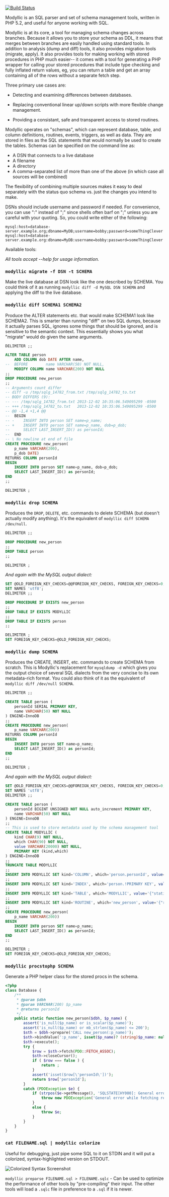 [![Build Status](https://travis-ci.org/OnlineBuddies/Modyllic.svg?branch=master)](https://travis-ci.org/OnlineBuddies/Modyllic)

Modyllic is an SQL parser and set of schema management tools, written in PHP
5.2, and useful for anyone working with SQL.

Modyllic is at its core, a tool for managing schema changes across branches.
Because it allows you to store your schema as DDL, it means that merges
between branches are easily handled using standard tools.  In addition to
analysis (dump and diff) tools, it also provides migration tools (migrate,
apply).  It also provides tools for making working with stored procedures in
PHP much easier-- it comes with a tool for generating a PHP wrapper for
calling your stored procedures that include type checking and fully inflated
return values, eg, you can return a table and get an array containing all of
the rows without a separate fetch step.

Three primary use cases are:

* Detecting and examining differences between databases.

* Replacing conventional linear up/down scripts with more flexible
  change management.

* Providing a consistant, safe and transparent access to stored routines.

Modyllic operates on "schemas", which can represent database, table, and
column definitions, routines, events, triggers, as well as data.  They are
stored in files as the SQL statements that would normally be used to create
the tables.  Schemas can be specified on the command line as:

* A DSN that connects to a live database
* A filename
* A directory
* A comma-separated list of more than one of the above (in which case
  all sources will be combined)

The flexibility of combining multiple sources makes it easy to deal
separately with the status quo schema vs. just the changes you intend
to make.

DSNs should include username and password if needed.  For convenience,
you can use ":" instead of ";" since shells often barf on ";" unless
you are careful with your quoting.  So, you could write either of the
following:

    mysql:host=database-server.example.org;dbname=MyDB;username=bobby;password=someThingClever
    mysql:host=database-server.example.org:dbname=MyDB:username=bobby:password=someThingClever

Available tools:

*All tools accept --help for usage information.*

### `modyllic migrate -f DSN -t SCHEMA`

Make the live database at DSN look like the one described by SCHEMA.  You
could think of it as running `modyllic diff -d MySQL DSN SCHEMA` and
applying the diff to the live database.

### `modyllic diff SCHEMA1 SCHEMA2`
Produce the ALTER statements etc. that would make SCHEMA1 look like SCHEMA2. 
This is smarter than running "diff" on two SQL dumps, because it actually
parses SQL, ignores some things that should be ignored, and is sensitive to
the semantic context.  This essentially shows you what "migrate" would do
given the same arguments.

````sql
DELIMITER ;;

ALTER TABLE person
    ADD COLUMN dob DATE AFTER name,
--  BEFORE        name VARCHAR(50) NOT NULL,
    MODIFY COLUMN name VARCHAR(200) NOT NULL
;;
DROP PROCEDURE new_person
;;
-- Arguments count differ
-- diff -u /tmp/sqlg_14782_from.txt /tmp/sqlg_14782_to.txt
-- BODY DIFFERS (9):
-- --- /tmp/sqlg_14782_from.txt 2013-12-02 10:35:06.549095299 -0500
-- +++ /tmp/sqlg_14782_to.txt   2013-12-02 10:35:06.549095299 -0500
-- @@ -1,4 +1,4 @@
--  BEGIN
-- -    INSERT INTO person SET name=p_name;
-- +    INSERT INTO person SET name=p_name, dob=p_dob;
--      SELECT LAST_INSERT_ID() as personId;
--  END
-- \ No newline at end of file
CREATE PROCEDURE new_person(
    p_name VARCHAR(200),
    p_dob DATE)
RETURNS COLUMN personId
BEGIN
    INSERT INTO person SET name=p_name, dob=p_dob;
    SELECT LAST_INSERT_ID() as personId;
END
;;

DELIMITER ;
````

### `modyllic drop SCHEMA`

Produces the `DROP`, `DELETE`, etc. commands to delete SCHEMA (but doesn't
actually modify anything).  It's the equivalent of `modyllic diff SCHEMA
/dev/null`.

````sql
DELIMITER ;;

DROP PROCEDURE new_person
;;
DROP TABLE person
;;

DELIMITER ;
````

*And again with the MySQL output dialect:*

````sql
SET @OLD_FOREIGN_KEY_CHECKS=@@FOREIGN_KEY_CHECKS, FOREIGN_KEY_CHECKS=0;
SET NAMES 'utf8';
DELIMITER ;;

DROP PROCEDURE IF EXISTS new_person
;;
DROP TABLE IF EXISTS MODYLLIC
;;
DROP TABLE IF EXISTS person
;;

DELIMITER ;
SET FOREIGN_KEY_CHECKS=@OLD_FOREIGN_KEY_CHECKS;
````

### `modyllic dump SCHEMA`
Produces the CREATE, INSERT, etc. commands to create SCHEMA from scratch. 
This is Modyllic's replacement for `mysqldump
-d` which gives you the output choice of several SQL dialects from the
very concise to its own metadata-rich format.  You could also think of
it as the equivalent of `modyllic diff /dev/null SCHEMA`.

````sql
DELIMITER ;;

CREATE TABLE person (
    personId SERIAL PRIMARY KEY,
    name VARCHAR(50) NOT NULL
) ENGINE=InnoDB
;;
CREATE PROCEDURE new_person(
    p_name VARCHAR(200))
RETURNS COLUMN personId
BEGIN
    INSERT INTO person SET name=p_name;
    SELECT LAST_INSERT_ID() as personId;
END
;;

DELIMITER ;
````

*And again with the MySQL output dialect:*

````sql
SET @OLD_FOREIGN_KEY_CHECKS=@@FOREIGN_KEY_CHECKS, FOREIGN_KEY_CHECKS=0;
SET NAMES 'utf8';
DELIMITER ;;

CREATE TABLE person (
    personId BIGINT UNSIGNED NOT NULL auto_increment PRIMARY KEY,
    name VARCHAR(50) NOT NULL
) ENGINE=InnoDB
;;
-- This is used to store metadata used by the schema management tool
CREATE TABLE MODYLLIC (
    kind CHAR(9) NOT NULL,
    which CHAR(90) NOT NULL,
    value VARCHAR(20000) NOT NULL,
    PRIMARY KEY (kind,which)
) ENGINE=InnoDB
;;
TRUNCATE TABLE MODYLLIC
;;
INSERT INTO MODYLLIC SET kind='COLUMN', which='person.personId', value='{"type":"SERIAL","unique":true}'
;;
INSERT INTO MODYLLIC SET kind='INDEX', which='person.!PRIMARY KEY', value='{"column_defined":true}'
;;
INSERT INTO MODYLLIC SET kind='TABLE', which='MODYLLIC', value='{"static":true}'
;;
INSERT INTO MODYLLIC SET kind='ROUTINE', which='new_person', value='{"returns":{"type":"COLUMN","column":"personId"}}'
;;
CREATE PROCEDURE new_person(
    p_name VARCHAR(200))
BEGIN
    INSERT INTO person SET name=p_name;
    SELECT LAST_INSERT_ID() as personId;
END
;;

DELIMITER ;
SET FOREIGN_KEY_CHECKS=@OLD_FOREIGN_KEY_CHECKS;
````

### `modyllic procstophp SCHEMA`

Generate a PHP helper class for the stored procs in the schema.

````php
<?php
class Database {
    /**
     * @param $dbh
     * @param VARCHAR(200) $p_name
     * @returns personId
     */
    public static function new_person($dbh, $p_name) {
        assert('is_null($p_name) or is_scalar($p_name)');
        assert('is_null($p_name) or mb_strlen($p_name) <= 200');
        $sth = $dbh->prepare('CALL new_person(:p_name)');
        $sth->bindValue(':p_name', isset($p_name)? (string)$p_name: null, PDO::PARAM_STR);
        $sth->execute();
        try {
            $row = $sth->fetch(PDO::FETCH_ASSOC);
            $sth->closeCursor();
            if ( $row === false ) {
                return ;
            }
            assert('isset($row[\'personId\'])');
            return $row['personId'];
        }
        catch (PDOException $e) {
            if (strpos($e->getMessage(), 'SQLSTATE[HY000]: General error') !== false) {
                throw new PDOException('General error while fetching return value of new_person; this usually means that you declared this routine as having a return value but it does not actually select any data before completing.');
            }
            else {
                throw $e;
            }
        }
    }
}
````

### `cat FILENAME.sql | modyllic colorize`

Useful for debugging, just pipe some SQL to it on STDIN and it will put a
colorized, syntax-highlighted version on STDOUT.

![Colorized Syntax Screenshot](modyllic-colorize.png)

`modyllic preparse FILENAME.sql > FILENAME.sqlc` - Can be used to optimize the
performance of other tools by "pre-compiling" their input.  The other tools
will load a `.sqlc` file in preference to a `.sql` if it is newer.
